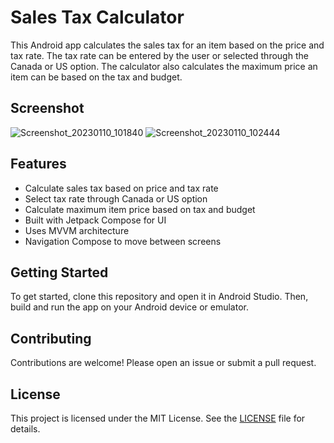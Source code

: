 # Sales Tax Calculator

This Android app calculates the sales tax for an item based on the price and tax rate. The tax rate can be entered by the user or selected through the Canada or US option. The calculator also calculates the maximum price an item can be based on the tax and budget.

## Screenshot
![Screenshot_20230110_101840](https://github.com/Ben-ayesu/Sales_Tax/assets/19813169/5061c46e-688d-4527-bce6-13e3dad098a0)
![Screenshot_20230110_102444](https://github.com/Ben-ayesu/Sales_Tax/assets/19813169/b9b63206-09e6-4a89-b070-1aafa5eccc88)


## Features

- Calculate sales tax based on price and tax rate
- Select tax rate through Canada or US option
- Calculate maximum item price based on tax and budget
- Built with Jetpack Compose for UI
- Uses MVVM architecture
- Navigation Compose to move between screens

## Getting Started

To get started, clone this repository and open it in Android Studio.
Then, build and run the app on your Android device or emulator.

## Contributing

Contributions are welcome! Please open an issue or submit a pull request.

## License

This project is licensed under the MIT License. See the [LICENSE](LICENSE) file for details.


